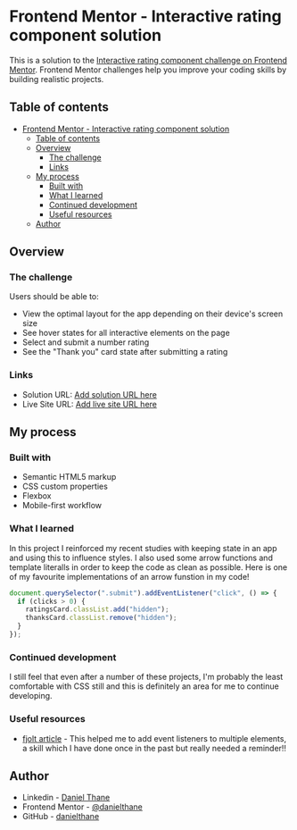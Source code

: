 # Frontend Mentor - Interactive rating component solution

This is a solution to the [Interactive rating component challenge on Frontend Mentor](https://www.frontendmentor.io/challenges/interactive-rating-component-koxpeBUmI). Frontend Mentor challenges help you improve your coding skills by building realistic projects.

## Table of contents

- [Frontend Mentor - Interactive rating component solution](#frontend-mentor---interactive-rating-component-solution)
  - [Table of contents](#table-of-contents)
  - [Overview](#overview)
    - [The challenge](#the-challenge)
    - [Links](#links)
  - [My process](#my-process)
    - [Built with](#built-with)
    - [What I learned](#what-i-learned)
    - [Continued development](#continued-development)
    - [Useful resources](#useful-resources)
  - [Author](#author)

## Overview

### The challenge

Users should be able to:

- View the optimal layout for the app depending on their device's screen size
- See hover states for all interactive elements on the page
- Select and submit a number rating
- See the "Thank you" card state after submitting a rating

### Links

- Solution URL: [Add solution URL here](https://github.com/danielthane/interactive-rating-component-main)
- Live Site URL: [Add live site URL here](https://your-live-site-url.com)

## My process

### Built with

- Semantic HTML5 markup
- CSS custom properties
- Flexbox
- Mobile-first workflow

### What I learned

In this project I reinforced my recent studies with keeping state in an app and using this to influence styles. I also used some arrow functions and template literalls in order to keep the code as clean as possible. Here is one of my favourite implementations of an arrow funstion in my code!

```js
document.querySelector(".submit").addEventListener("click", () => {
  if (clicks > 0) {
    ratingsCard.classList.add("hidden");
    thanksCard.classList.remove("hidden");
  }
});
```

### Continued development

I still feel that even after a number of these projects, I'm probably the least comfortable with CSS still and this is definitely an area for me to continue developing.

### Useful resources

- [fjolt article](https://fjolt.com/article/javascript-multiple-elements-addeventlistener) - This helped me to add event listeners to multiple elements, a skill which I have done once in the past but really needed a reminder!!

## Author

- Linkedin - [Daniel Thane](https://www.linkedin.com/in/daniel-thane-924576135/)
- Frontend Mentor - [@danielthane](https://www.frontendmentor.io/profile/yourusername)
- GitHub - [danielthane](https://github.com/danielthane)
